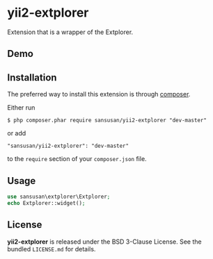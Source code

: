 yii2-extplorer
================

Extension that is a wrapper of the Extplorer.

## Demo


## Installation

The preferred way to install this extension is through [composer](http://getcomposer.org/download/).

Either run

```
$ php composer.phar require sansusan/yii2-extplorer "dev-master"
```

or add

```
"sansusan/yii2-extplorer": "dev-master"
```

to the ```require``` section of your `composer.json` file.

## Usage

```php
use sansusan\extplorer\Extplorer;
echo Extplorer::widget();
```

## License

**yii2-extplorer** is released under the BSD 3-Clause License. See the bundled `LICENSE.md` for details.